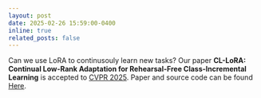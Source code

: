 ```yaml
---
layout: post
date: 2025-02-26 15:59:00-0400
inline: true
related_posts: false
---
```


Can we use LoRA to continusouly learn new tasks? Our paper **CL-LoRA: Continual Low-Rank Adaptation for Rehearsal-Free Class-Incremental Learning** is accepted to [CVPR 2025](https://cvpr.thecvf.com/Conferences/2025). Paper and source code can be found [Here](https://openaccess.thecvf.com/content/CVPR2025/papers/He_CL-LoRA_Continual_Low-Rank_Adaptation_for_Rehearsal-Free_Class-Incremental_Learning_CVPR_2025_paper.pdf).
